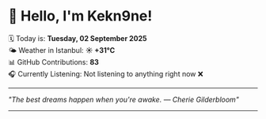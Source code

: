 # 👋 Hello, I'm Kekn9ne!

🗓️ Today is: **Tuesday, 02 September 2025**  
🌤️ Weather in Istanbul: **☀️   +31°C**  
📊 GitHub Contributions: **83**  
🎧 Currently Listening: Not listening to anything right now ❌

---

_"The best dreams happen when you're awake. — *Cherie Gilderbloom*"_

---
